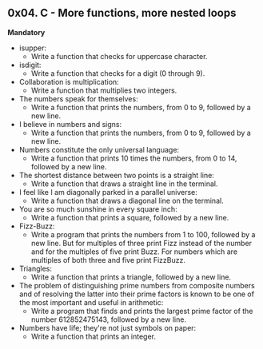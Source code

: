 ## 0x04. C - More functions, more nested loops

**Mandatory**

- isupper:
  - Write a function that checks for uppercase character.
- isdigit:
  - Write a function that checks for a digit (0 through 9).
- Collaboration is multiplication:
  - Write a function that multiplies two integers.
- The numbers speak for themselves:
  - Write a function that prints the numbers, from 0 to 9, followed by a new line.
- I believe in numbers and signs:
  - Write a function that prints the numbers, from 0 to 9, followed by a new line.
- Numbers constitute the only universal language:
  - Write a function that prints 10 times the numbers, from 0 to 14, followed by a new line.
- The shortest distance between two points is a straight line:
  - Write a function that draws a straight line in the terminal.
- I feel like I am diagonally parked in a parallel universe:
  - Write a function that draws a diagonal line on the terminal.
- You are so much sunshine in every square inch:
  - Write a function that prints a square, followed by a new line.
- Fizz-Buzz:
  - Write a program that prints the numbers from 1 to 100, followed by a new line. But for multiples of three print Fizz instead of the number and for the multiples of five print Buzz. For numbers which are multiples of both three and five print FizzBuzz.
- Triangles:
  - Write a function that prints a triangle, followed by a new line.
- The problem of distinguishing prime numbers from composite numbers and of resolving the latter into their prime factors is known to be one of the most important and useful in arithmetic:
  - Write a program that finds and prints the largest prime factor of the number 612852475143, followed by a new line.
- Numbers have life; they're not just symbols on paper:
  - Write a function that prints an integer.